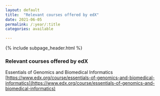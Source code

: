 ```yaml
---
layout: default
title:  "Relevant courses offered by edX"
date: 2021-06-05
permalink: /:year/:title
categories: available 

---
```


{% include subpage_header.html %}

### Relevant courses offered by edX

Essentials of Genomics and Biomedical Informatics\
[https://www.edx.org/course/essentials-of-genomics-and-biomedical-informatics](https://www.edx.org/course/essentials-of-genomics-and-biomedical-informatics)

